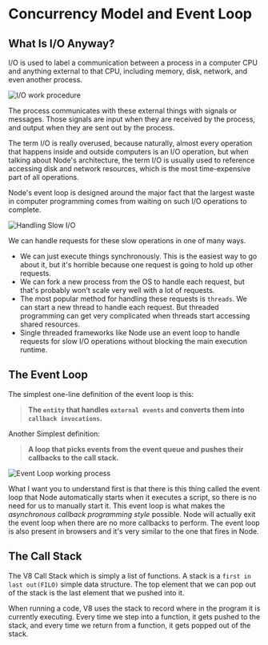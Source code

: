 # Concurrency Model and Event Loop

## What Is I/O Anyway?
I/O is used to label a communication between a process in a computer CPU and anything external to that CPU, including memory, disk, network, and even another process.

![I/O work procedure](https://user-images.githubusercontent.com/8571179/58102337-f1cc7d00-7c02-11e9-92f6-c53538126516.png)

The process communicates with these external things with signals or messages. Those signals are input when they are received by the process, and output when they are sent out by the process.

The term I/O is really overused, because naturally, almost every operation that happens inside and outside computers is an I/O operation, but when talking about Node's architecture, the term I/O is usually used to reference accessing disk and network resources, which is the most time-expensive part of all operations.

Node's event loop is designed around the major fact that the largest waste in computer programming comes from waiting on such I/O operations to complete.

![Handling Slow I/O](https://user-images.githubusercontent.com/8571179/58102390-03158980-7c03-11e9-9b7a-a2d8b99b0eed.png)

We can handle requests for these slow operations in one of many ways.
- We can just execute things synchronously. This is the easiest way to go about it, but it's horrible because one request is going to hold up other requests.
- We can fork a new process from the OS to handle each request, but that's probably won't scale very well with a lot of requests.
- The most popular method for handling these requests is `threads`. We can start a new thread to handle each request. But threaded programming can get very complicated when threads start accessing shared resources.
- Single threaded frameworks like Node use an event loop to handle requests for slow I/O operations without blocking the main execution runtime.

## The Event Loop
The simplest one-line definition of the event loop is this:
> **The `entity` that handles `external events` and converts them into `callback invocations`.**

Another Simplest definition:
> **A loop that picks events from the event queue and pushes their callbacks to the call stack.**

![Event Loop working process](https://user-images.githubusercontent.com/8571179/58104053-e2026800-7c05-11e9-81c2-8c9954b904ca.png)

What I want you to understand first is that there is this thing called the event loop that Node automatically starts when it executes a script, so there is no need for us to manually start it.
This event loop is what makes the *asynchronous callback programming style* possible.
Node will actually exit the event loop when there are no more callbacks to perform.
The event loop is also present in browsers and it's very similar to the one that fires in Node.

## The Call Stack
The V8 Call Stack which is simply a list of functions.
A stack is a `first in last out(FILO)` simple data structure. The top element that we can pop out of the stack is the last element that we pushed into it.

When running a code, V8 uses the stack to record where in the program it is currently executing. Every time we step into a function, it gets pushed to the stack, and every time we return from a function, it gets popped out of the stack.
